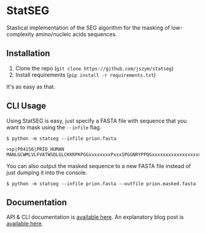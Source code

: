 # StatSEG
Stastical implementation of the SEG algorithm for the
masking of low-complexity amino/nucleic acids sequences.

## Installation

1. Clone the repo (`git clone https://github.com/jszym/statseg`)
2. Install requirements (`pip install -r requirements.txt`)

It's as easy as that.

## CLI Usage

Using StatSEG is easy, just specify a FASTA file with sequence that you want to mask using the `--infile` flag.

```
$ python -m statseg --infile prion.fasta

>sp|P04156|PRIO_HUMAN
MANLGCWMLVLFVATWSDLGLCKKRPKPGGxxxxxxxxPxxxSPGGNRYPPQGxxxxxxxxxxxxxxxxxxxxxxxxxxxxxxxxxxxxxxxxxxxxQWNKPSKPKTNMKHMxxxxxxxxxxxxxxxYMLGSAMSRPIIHFGSDYEDRYYRENMHRYPNQVYYRPMDEYSNQNNFVHDCVNITIKQHTVTTTTKGExxxETDVKMMERVVEQMCITQYERESQAYYQRGSSMVLFSxxPVILLISFLIFLxxG
``` 

You can also output the masked sequence to a new FASTA file instead of just dumping it into the console.

```
$ python -m statseg --infile prion.fasta --outfile prion.masked.fasta
```

## Documentation

API & CLI documentation is [available here](http://bit.ly/2BbgtNt). An explanatory blog post is [available here](https://jszym.com/blog/quick-n-dirty-protein-dna-low-complexity-masking-implementation.html).